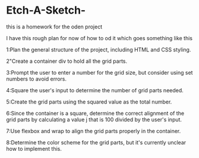 # Etch-A-Sketch-
this is a homework for the oden project 

I have this rough plan for now of how to od it which goes something like this 

1:Plan the general structure of the project, including HTML and CSS styling.

2"Create a container div to hold all the grid parts.

3:Prompt the user to enter a number for the grid size, but consider using set numbers to avoid errors.

4:Square the user's input to determine the number of grid parts needed.

5:Create the grid parts using the squared value as the total number.

6:Since the container is a square, determine the correct alignment of the grid parts by calculating a value j that is 100 divided by the user's input.

7:Use flexbox and wrap to align the grid parts properly in the container.

8:Determine the color scheme for the grid parts, but it's currently unclear how to implement this.
